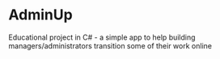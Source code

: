 # AdminUp
Educational project in C# - a simple app to help building managers/administrators transition some of their work online
